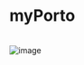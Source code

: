 # myPorto
\
![image](https://user-images.githubusercontent.com/95538168/204199983-0e996069-483c-4bae-aee7-982d906838bd.png)
